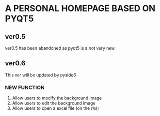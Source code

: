 # A PERSONAL HOMEPAGE BASED ON PYQT5

## ver0.5

ver0.5 has been abandoned as pyqt5 is a not very new

## ver0.6

This ver will be updated by pyside6

### NEW FUNCTION

1. Allow users to modify the background image
2. Allow users to edit the background image
3. Allow users to open a excel file (on the rhs)
